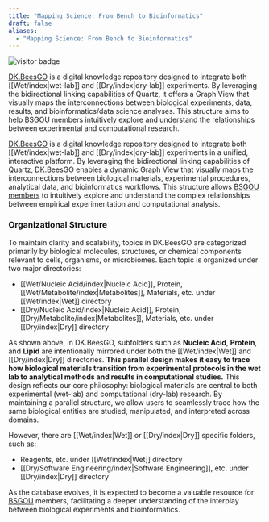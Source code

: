 ```yaml
---
title: "Mapping Science: From Bench to Bioinformatics"
draft: false
aliases:
  - "Mapping Science: From Bench to Bioinformatics"
---
```


<img src="https://visitor-badge.laobi.icu/badge?page_id=https://www.bs-gou.com/DK.BeesGO/index.html" alt="visitor badge"/>

[DK.BeesGO](https://www.bs-gou.com/DK.BeesGO/) is a digital knowledge repository designed to integrate both [[Wet/index|wet-lab]] and [[Dry/index|dry-lab]] experiments. By leveraging the bidirectional linking capabilities of Quartz, it offers a Graph View that visually maps the interconnections between biological experiments, data, results, and bioinformatics/data science analyses. This structure aims to help [BSGOU](https://www.bs-gou.com/) members intuitively explore and understand the relationships between experimental and computational research.

[DK.BeesGO](https://www.bs-gou.com/DK.BeesGO/) is a digital knowledge repository designed to integrate both [[Wet/index|wet-lab]] and [[Dry/index|dry-lab]] experiments in a unified, interactive platform. By leveraging the bidirectional linking capabilities of Quartz, DK.BeesGO enables a dynamic Graph View that visually maps the interconnections between biological materials, experimental procedures, analytical data, and bioinformatics workflows. This structure allows [BSGOU](https://www.bs-gou.com/) [members](https://www.bs-gou.com/members.html) to intuitively explore and understand the complex relationships between empirical experimentation and computational analysis.

### Organizational Structure

To maintain clarity and scalability, topics in DK.BeesGO are categorized primarily by biological molecules, structures, or chemical components relevant to cells, organisms, or microbiomes. Each topic is organized under two major directories:
 - [[Wet/Nucleic Acid/index|Nucleic Acid]], Protein, [[Wet/Metabolite/index|Metabolites]], Materials, etc. under [[Wet/index|Wet]] directory
 - [[Dry/Nucleic Acid/index|Nucleic Acid]], Protein, [[Dry/Metabolite/index|Metabolites]], Materials, etc. under [[Dry/index|Dry]] directory

As shown above, in DK.BeesGO, subfolders such as **Nucleic Acid**, **Protein**, and **Lipid** are intentionally mirrored under both the [[Wet/index|Wet]]  and [[Dry/index|Dry]] directories. **This parallel design makes it easy to trace how biological materials transition from experimental protocols in the wet lab to analytical methods and results in computational studies.** This design reflects our core philosophy: biological materials are central to both experimental (wet-lab) and computational (dry-lab) research. By maintaining a parallel structure, we allow users to seamlessly trace how the same biological entities are studied, manipulated, and interpreted across domains.

However, there are [[Wet/index|Wet]] or [[Dry/index|Dry]] specific folders, such as:
 - Reagents, etc. under [[Wet/index|Wet]] directory
 - [[Dry/Software Engineering/index|Software Engineering]], etc. under [[Dry/index|Dry]] directory

As the database evolves, it is expected to become a valuable resource for [BSGOU](https://www.bs-gou.com/) members, facilitating a deeper understanding of the interplay between biological experiments and bioinformatics.
